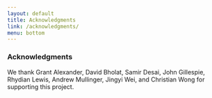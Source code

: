 ```yaml
---
layout: default
title: Acknowledgments
link: /acknowledgments/
menu: bottom
---
```


### Acknowledgments
We thank Grant Alexander, David Bholat, Samir Desai, John Gillespie, Rhydian Lewis, Andrew Mullinger, Jingyi Wei, and Christian Wong for supporting this project. 
